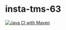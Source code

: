 # insta-tms-63
[![Java CI with Maven](https://github.com/simonpirko/insta-tms-63/actions/workflows/maven.yml/badge.svg)](https://github.com/simonpirko/insta-tms-63/actions/workflows/maven.yml)
